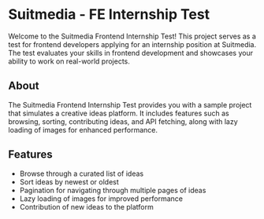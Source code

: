 # Suitmedia - FE Internship Test

Welcome to the Suitmedia Frontend Internship Test! This project serves as a test for frontend developers applying for an internship position at Suitmedia. The test evaluates your skills in frontend development and showcases your ability to work on real-world projects.

## About

The Suitmedia Frontend Internship Test provides you with a sample project that simulates a creative ideas platform. It includes features such as browsing, sorting, contributing ideas, and API fetching, along with lazy loading of images for enhanced performance.

## Features

- Browse through a curated list of ideas
- Sort ideas by newest or oldest
- Pagination for navigating through multiple pages of ideas
- Lazy loading of images for improved performance
- Contribution of new ideas to the platform
